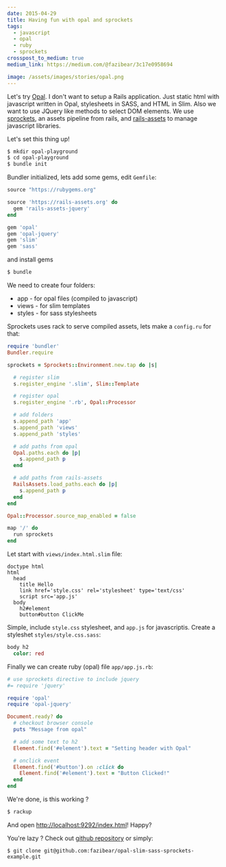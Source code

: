 ```yaml
---
date: 2015-04-29
title: Having fun with opal and sprockets
tags:
  - javascript
  - opal
  - ruby
  - sprockets
crosspost_to_medium: true
medium_link: https://medium.com/@fazibear/3c17e0958694

image: /assets/images/stories/opal.png
---
```


Let's try [Opal](http://opalrb.org). I don't want to setup a Rails application. Just static html with javascript written in Opal, stylesheets in SASS, and HTML in Slim. Also we want to use JQuery like methods to select DOM elements.
We use [sprockets](https://github.com/sstephenson/sprockets), an assets pipeline from rails, and [rails-assets](https://rails-assets.org) to manage javascript libraries.

Let's set this thing up!

```bash
$ mkdir opal-playground
$ cd opal-playground
$ bundle init
```

Bundler initialized, lets add some gems, edit `Gemfile`:

```ruby
source "https://rubygems.org"

source 'https://rails-assets.org' do
  gem 'rails-assets-jquery'
end

gem 'opal'
gem 'opal-jquery'
gem 'slim'
gem 'sass'
```

and install gems

```bash
$ bundle
```

We need to create four folders:

- app - for opal files (compiled to javascript)
- views - for slim templates
- styles - for sass stylesheets

Sprockets uses rack to serve compiled assets, lets make a `config.ru` for that:

```ruby
require 'bundler'
Bundler.require

sprockets = Sprockets::Environment.new.tap do |s|

  # register slim
  s.register_engine '.slim', Slim::Template

  # register opal
  s.register_engine '.rb', Opal::Processor

  # add folders
  s.append_path 'app'
  s.append_path 'views'
  s.append_path 'styles'

  # add paths from opal
  Opal.paths.each do |p|
    s.append_path p
  end

  # add paths from rails-assets
  RailsAssets.load_paths.each do |p|
    s.append_path p
  end
end

Opal::Processor.source_map_enabled = false

map '/' do
  run sprockets
end
```

Let start with `views/index.html.slim` file:

```slim
doctype html
html
  head
    title Hello
    link href='style.css' rel='stylesheet' type='text/css'
    script src='app.js'
  body
    h2#element
    button#button ClickMe
```

Simple, include `style.css` stylesheet, and `app.js` for javascriptis.
Create a styleshet `styles/style.css.sass`:

```sass
body h2
  color: red
```

Finally we can create ruby (opal) file `app/app.js.rb`:

```ruby
# use sprockets directive to include jquery
#= require 'jquery'

require 'opal'
require 'opal-jquery'

Document.ready? do
  # checkout browser console
  puts "Message from opal"

  # add some text to h2
  Element.find('#element').text = "Setting header with Opal"

  # onclick event
  Element.find('#button').on :click do
    Element.find('#element').text = "Button Clicked!"
  end
end
```

We're done, is this working ?

```bash
$ rackup
```

And open [http://localhost:9292/index.html](http://localhost:9292/index.html)! Happy?

You're lazy ? Check out [github repository](https://github.com/fazibear/opal-slim-sass-sprockets-example) or simply:

```
$ git clone git@github.com:fazibear/opal-slim-sass-sprockets-example.git
```
